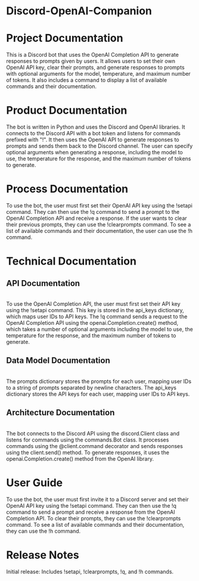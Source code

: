# Discord-OpenAI-Companion

# Project Documentation

This is a Discord bot that uses the OpenAI Completion API to generate responses to prompts given by users. It allows users to set their own OpenAI API key, clear their prompts, and generate responses to prompts with optional arguments for the model, temperature, and maximum number of tokens. It also includes a command to display a list of available commands and their documentation.

# Product Documentation

The bot is written in Python and uses the Discord and OpenAI libraries. It connects to the Discord API with a bot token and listens for commands prefixed with "!". It then uses the OpenAI API to generate responses to prompts and sends them back to the Discord channel. The user can specify optional arguments when generating a response, including the model to use, the temperature for the response, and the maximum number of tokens to generate.

# Process Documentation

To use the bot, the user must first set their OpenAI API key using the !setapi command. They can then use the !q command to send a prompt to the OpenAI Completion API and receive a response. If the user wants to clear their previous prompts, they can use the !clearprompts command. To see a list of available commands and their documentation, the user can use the !h command.

# Technical Documentation

<h2> API Documentation </h2> <br>
To use the OpenAI Completion API, the user must first set their API key using the !setapi command. This key is stored in the api_keys dictionary, which maps user IDs to API keys. The !q command sends a request to the OpenAI Completion API using the openai.Completion.create() method, which takes a number of optional arguments including the model to use, the temperature for the response, and the maximum number of tokens to generate.

<h2> Data Model Documentation </h2> <br>
The prompts dictionary stores the prompts for each user, mapping user IDs to a string of prompts separated by newline characters. The api_keys dictionary stores the API keys for each user, mapping user IDs to API keys.

<h2> Architecture Documentation </h2> <br>
The bot connects to the Discord API using the discord.Client class and listens for commands using the commands.Bot class. It processes commands using the @client.command decorator and sends responses using the client.send() method. To generate responses, it uses the openai.Completion.create() method from the OpenAI library.

# User Guide

To use the bot, the user must first invite it to a Discord server and set their OpenAI API key using the !setapi command. They can then use the !q command to send a prompt and receive a response from the OpenAI Completion API. To clear their prompts, they can use the !clearprompts command. To see a list of available commands and their documentation, they can use the !h command.

# Release Notes

Initial release: Includes !setapi, !clearprompts, !q, and !h commands.
